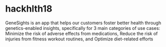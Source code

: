 # hackhlth18

GeneSights is an app that helps our customers foster better health through genetics-enabled insights, specifically for 3 main categories of use cases: Minimize the risk of adverse effects from medications, Reduce the risk of injuries from fitness workout routines, and Optimize diet-related efforts
